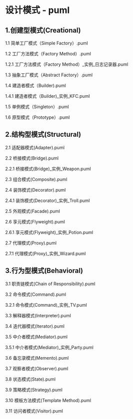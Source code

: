 # 设计模式 - puml

## 1.创建型模式(Creational)

1.1 简单工厂模式（Simple Factory）.puml

1.2 工厂方法模式（Factory Method）.puml

1.2.1 工厂方法模式（Factory Method）_实例_日志记录器.puml

1.3 抽象工厂模式（Abstract Factory）.puml

1.4 建造者模式（Builder).puml

1.4.1 建造者模式（Builder)_实例_KFC.puml

1.5 单例模式（Singleton）.puml

1.6 原型模式（Prototype）.puml

## 2.结构型模式(Structural)

2.1 适配器模式(Adapter).puml

2.2 桥接模式(Bridge).puml

2.2.1 桥接模式(Bridge)_实例_Weapon.puml

2.3 组合模式(Composite).puml

2.4 装饰模式(Decorator).puml

2.4.1 装饰模式(Decorator)_实例_Troll.puml

2.5 外观模式(Facade).puml

2.6 享元模式(Flyweight).puml

2.6.1 享元模式(Flyweight)_实例_Potion.puml

2.7 代理模式(Proxy).puml

2.7.1 代理模式(Proxy)_实例_Wizard.puml


## 3.行为型模式(Behavioral)

3.1 职责链模式(Chain of Responsibility).puml


3.2 命令模式(Command).puml



3.2.1 命令模式(Command)_实例_TV.puml




3.3 解释器模式(Interpreter).puml



3.4 迭代器模式(Iterator).puml


3.5 中介者模式(Mediator).puml


3.5.1 中介者模式(Mediator)_实例_Party.puml



3.6 备忘录模式(Memento).puml



3.7 观察者模式(Observer).puml



3.8 状态模式(State).puml



3.9 策略模式(Strategy).puml



3.10 模板方法模式(Template Method).puml



3.11 访问者模式(Visitor).puml


